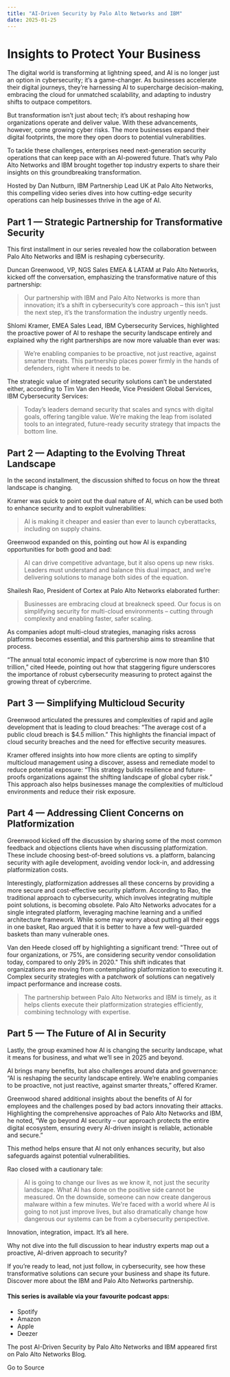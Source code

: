 ```yaml
---
title: "AI-Driven Security by Palo Alto Networks and IBM"
date: 2025-01-25
---
```


# Insights to Protect Your Business

The digital world is transforming at lightning speed, and AI is no longer just an option in cybersecurity; it’s a game-changer. As businesses accelerate their digital journeys, they’re harnessing AI to supercharge decision-making, embracing the cloud for unmatched scalability, and adapting to industry shifts to outpace competitors.

But transformation isn’t just about tech; it’s about reshaping how organizations operate and deliver value. With these advancements, however, come growing cyber risks. The more businesses expand their digital footprints, the more they open doors to potential vulnerabilities.

To tackle these challenges, enterprises need next-generation security operations that can keep pace with an AI-powered future. That’s why Palo Alto Networks and IBM brought together top industry experts to share their insights on this groundbreaking transformation.

Hosted by Dan Nutburn, IBM Partnership Lead UK at Palo Alto Networks, this compelling video series dives into how cutting-edge security operations can help businesses thrive in the age of AI.

## Part 1 — Strategic Partnership for Transformative Security

This first installment in our series revealed how the collaboration between Palo Alto Networks and IBM is reshaping cybersecurity.

Duncan Greenwood, VP, NGS Sales EMEA & LATAM at Palo Alto Networks, kicked off the conversation, emphasizing the transformative nature of this partnership:

> Our partnership with IBM and Palo Alto Networks is more than innovation; it’s a shift in cybersecurity’s core approach – this isn’t just the next step, it’s the transformation the industry urgently needs.

Shlomi Kramer, EMEA Sales Lead, IBM Cybersecurity Services, highlighted the proactive power of AI to reshape the security landscape entirely and explained why the right partnerships are now more valuable than ever was:

> We’re enabling companies to be proactive, not just reactive, against smarter threats. This partnership places power firmly in the hands of defenders, right where it needs to be.

The strategic value of integrated security solutions can’t be understated either, according to Tim Van den Heede, Vice President Global Services, IBM Cybersecurity Services:

> Today’s leaders demand security that scales and syncs with digital goals, offering tangible value. We’re making the leap from isolated tools to an integrated, future-ready security strategy that impacts the bottom line.

## Part 2 — Adapting to the Evolving Threat Landscape

In the second installment, the discussion shifted to focus on how the threat landscape is changing.

Kramer was quick to point out the dual nature of AI, which can be used both to enhance security and to exploit vulnerabilities:

> AI is making it cheaper and easier than ever to launch cyberattacks, including on supply chains.

Greenwood expanded on this, pointing out how AI is expanding opportunities for both good and bad:

> AI can drive competitive advantage, but it also opens up new risks. Leaders must understand and balance this dual impact, and we’re delivering solutions to manage both sides of the equation.

Shailesh Rao, President of Cortex at Palo Alto Networks elaborated further:

> Businesses are embracing cloud at breakneck speed. Our focus is on simplifying security for multi-cloud environments – cutting through complexity and enabling faster, safer scaling.

As companies adopt multi-cloud strategies, managing risks across platforms becomes essential, and this partnership aims to streamline that process.

“The annual total economic impact of cybercrime is now more than $10 trillion,” cited Heede, pointing out how that staggering figure underscores the importance of robust cybersecurity measuring to protect against the growing threat of cybercrime.

## Part 3 — Simplifying Multicloud Security

Greenwood articulated the pressures and complexities of rapid and agile development that is leading to cloud breaches: “The average cost of a public cloud breach is $4.5 million.” This highlights the financial impact of cloud security breaches and the need for effective security measures.

Kramer offered insights into how more clients are opting to simplify multicloud management using a discover, assess and remediate model to reduce potential exposure: “This strategy builds resilience and future-proofs organizations against the shifting landscape of global cyber risk.” This approach also helps businesses manage the complexities of multicloud environments and reduce their risk exposure.

## Part 4 — Addressing Client Concerns on Platformization

Greenwood kicked off the discussion by sharing some of the most common feedback and objections clients have when discussing platformization. These include choosing best-of-breed solutions vs. a platform, balancing security with agile development, avoiding vendor lock-in, and addressing platformization costs.

Interestingly, platformization addresses all these concerns by providing a more secure and cost-effective security platform. According to Rao, the traditional approach to cybersecurity, which involves integrating multiple point solutions, is becoming obsolete. Palo Alto Networks advocates for a single integrated platform, leveraging machine learning and a unified architecture framework. While some may worry about putting all their eggs in one basket, Rao argued that it is better to have a few well-guarded baskets than many vulnerable ones.

Van den Heede closed off by highlighting a significant trend: "Three out of four organizations, or 75%, are considering security vendor consolidation today, compared to only 29% in 2020." This shift indicates that organizations are moving from contemplating platformization to executing it. Complex security strategies with a patchwork of solutions can negatively impact performance and increase costs.

> The partnership between Palo Alto Networks and IBM is timely, as it helps clients execute their platformization strategies efficiently, combining technology with expertise.

## Part 5 — The Future of AI in Security

Lastly, the group examined how AI is changing the security landscape, what it means for business, and what we’ll see in 2025 and beyond.

AI brings many benefits, but also challenges around data and governance: “AI is reshaping the security landscape entirely. We’re enabling companies to be proactive, not just reactive, against smarter threats,” offered Kramer.

Greenwood shared additional insights about the benefits of AI for employees and the challenges posed by bad actors innovating their attacks. Highlighting the comprehensive approaches of Palo Alto Networks and IBM, he noted, “We go beyond AI security – our approach protects the entire digital ecosystem, ensuring every AI-driven insight is reliable, actionable and secure.”

This method helps ensure that AI not only enhances security, but also safeguards against potential vulnerabilities.

Rao closed with a cautionary tale:

> AI is going to change our lives as we know it, not just the security landscape. What AI has done on the positive side cannot be measured. On the downside, someone can now create dangerous malware within a few minutes. We're faced with a world where AI is going to not just improve lives, but also dramatically change how dangerous our systems can be from a cybersecurity perspective.

Innovation, integration, impact. It’s all here.

Why not dive into the full discussion to hear industry experts map out a proactive, AI-driven approach to security?

If you’re ready to lead, not just follow, in cybersecurity, see how these transformative solutions can secure your business and shape its future. Discover more about the IBM and Palo Alto Networks partnership.

#### This series is available via your favourite podcast apps:

- Spotify
- Amazon
- Apple
- Deezer

The post AI-Driven Security by Palo Alto Networks and IBM appeared first on Palo Alto Networks Blog.

Go to Source
